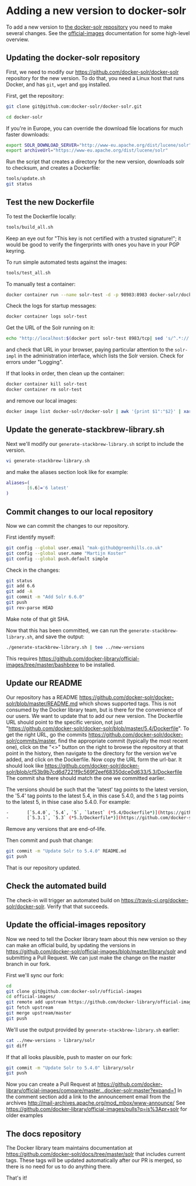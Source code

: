 # Adding a new version to docker-solr

To add a new version to [the docker-solr repository](https://github.com/docker-solr) you need to make several changes.
See the [official-images](https://github.com/docker-solr/official-images) documentation for some high-level overview.

## Updating the docker-solr repository

First, we need to modify our https://github.com/docker-solr/docker-solr repository for the new version.
To do that, you need a Linux host that runs Docker, and has `git`, `wget` and `gpg` installed.

First, get the repository:

```bash
git clone git@github.com:docker-solr/docker-solr.git

cd docker-solr
```

If you're in Europe, you can override the download file locations for much faster downloads:

```bash
export SOLR_DOWNLOAD_SERVER="http://www-eu.apache.org/dist/lucene/solr"
export archiveUrl="https://www-eu.apache.org/dist/lucene/solr"
```

Run the script that creates a directory for the new version, downloads solr to checksum, and creates a Dockerfile:

```bash
tools/update.sh
git status
```

## Test the new Dockerfile

To test the Dockerfile locally:

```bash
tools/build_all.sh
```

Keep an eye out for "This key is not certified with a trusted signature!"; it would be good to verify the fingerprints with ones you have in your PGP keyring.

To run simple automated tests against the images:

```bash
tools/test_all.sh
```

To manually test a container:

```bash
docker container run --name solr-test -d -p 98983:8983 docker-solr/docker-solr:latest solr-demo
```

Check the logs for startup messages:

```bash
docker container logs solr-test
```

Get the URL of the Solr running on it:

```bash
echo "http://localhost:$(docker port solr-test 8983/tcp| sed 's/^.*://')/"
```

and check that URL in your browser, paying particular attention to the `solr-impl` in the administration interface, which lists the Solr version.
Check for errors under "Logging".

If that looks in order, then clean up the container:

```bash
docker container kill solr-test
docker container rm solr-test
```

and remove our local images:

```bash
docker image list docker-solr/docker-solr | awk '{print $1":"$2}' | xargs -n 1 docker image rm
```

## Update the generate-stackbrew-library.sh

Next we'll modify our `generate-stackbrew-library.sh` script to include the version.

```bash
vi generate-stackbrew-library.sh
```

and make the aliases section look like for example:

```bash
aliases=(
        [6.6]='6 latest'
)
```

## Commit changes to our local repository

Now we can commit the changes to our repository.

First identify myself:

```bash
git config --global user.email "mak-github@greenhills.co.uk"
git config --global user.name "Martijn Koster"
git config --global push.default simple
```

Check in the changes:

```bash
git status
git add 6.6
git add -A
git commit -m "Add Solr 6.6.0"
git push
git rev-parse HEAD
```

Make note of that git SHA.

Now that this has been committed, we can run the `generate-stackbrew-library.sh`, and save the output:

```bash
./generate-stackbrew-library.sh | tee ../new-versions
```

This requires https://github.com/docker-library/official-images/tree/master/bashbrew to be installed.

## Update our README

Our repository has a README https://github.com/docker-solr/docker-solr/blob/master/README.md which shows
supported tags. This is not consumed by the Docker library team, but is there for the convenience of
our users. We want to update that to add our new version. The Dockerfile URL should point to the
specific version, not just "https://github.com/docker-solr/docker-solr/blob/master/5.4/Dockerfile".
To get the right URL, go the commits https://github.com/docker-solr/docker-solr/commits/master, find the
appropriate commit (typically the most recent one), click on the "<>" button on the right to browse
the repository at that point in the history, then navigate to the directory for the version we've
added, and click on the Dockerfile. Now copy the URL form the url-bar. It should look like
https://github.com/docker-solr/docker-solr/blob/cf53b9b7cd6d7221f9c569f2eef68350dce0d633/5.3/Dockerfile
The commit sha there should match the one we committed earlier.

The versions should be such that the 'latest' tag points to the latest version, the '5.4' tag points
to the latest 5.4, in this case 5.4.0, and the `5` tag points to the latest 5, in thise case also 5.4.0.
For example:

```bash
-       [`5.4.0`, `5.4`, `5`, `latest` (*5.4/Dockerfile*)](https://github.com/docker-solr/docker-solr/blob/3e61ef877ca9d04e7f005cd40ba726abd1f74259/5.4/Dockerfile)
-       [`5.3.1`, `5.3` (*5.3/Dockerfile*)](https://github.com/docker-solr/docker-solr/blob/80ee84f565414c4f1218d39417049049d9f2c0d1/5.3/Dockerfile)
```

Remove any versions that are end-of-life.

Then commit and push that change:

```bash
git commit -m "Update Solr to 5.4.0" README.md
git push
```

That is our repository updated.

## Check the automated build

The check-in will trigger an automated build on https://travis-ci.org/docker-solr/docker-solr.
Verify that that succeeds.

## Update the official-images repository

Now we need to tell the Docker library team about this new version so they can make an official build,
by updating the versions in https://github.com/docker-solr/official-images/blob/master/library/solr
and submitting a Pull Request. We can just make the change on the master branch in our fork.

First we'll sync our fork:

```bash
cd
git clone git@github.com:docker-solr/official-images
cd official-images/
git remote add upstream https://github.com/docker-library/official-images.git
git fetch upstream
git merge upstream/master
git push
```

We'll use the output provided by `generate-stackbrew-library.sh` earlier:

```bash
cat ../new-versions > library/solr 
git diff
```

If that all looks plausible, push to master on our fork:

```bash
git commit -m "Update Solr to 5.4.0" library/solr
git push
```

Now you can create a Pull Request at https://github.com/docker-library/official-images/compare/master...docker-solr:master?expand=1
In the comment section add a link to the announcement email from the archives http://mail-archives.apache.org/mod_mbox/www-announce/
See https://github.com/docker-library/official-images/pulls?q=is%3Apr+solr for older examples

## The docs repository

The Docker library team maintains documentation at https://github.com/docker-solr/docs/tree/master/solr that includes current tags.
These tags will be updated automatically after our PR is merged, so there is no need for us to do anything there.

That's it!
